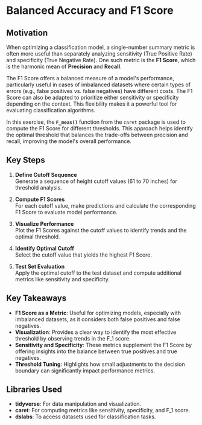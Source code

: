 # Balanced Accuracy and F1 Score

## Motivation

When optimizing a classification model, a single-number summary metric is often more useful than separately analyzing sensitivity (True Positive Rate) and specificity (True Negative Rate). One such metric is the **F1 Score**, which is the harmonic mean of **Precision** and **Recall**. 

The F1 Score offers a balanced measure of a model's performance, particularly useful in cases of imbalanced datasets where certain types of errors (e.g., false positives vs. false negatives) have different costs. The F1 Score can also be adapted to prioritize either sensitivity or specificity depending on the context. This flexibility makes it a powerful tool for evaluating classification algorithms.

In this exercise, the **`F_meas()`** function from the `caret` package is used to compute the F1 Score for different thresholds. This approach helps identify the optimal threshold that balances the trade-offs between precision and recall, improving the model's overall performance.


## Key Steps

1. **Define Cutoff Sequence**  
   Generate a sequence of height cutoff values (61 to 70 inches) for threshold analysis.

2. **Compute F1 Scores**  
   For each cutoff value, make predictions and calculate the corresponding F1 Score to evaluate model performance.

3. **Visualize Performance**  
   Plot the F1 Scores against the cutoff values to identify trends and the optimal threshold.

4. **Identify Optimal Cutoff**  
   Select the cutoff value that yields the highest F1 Score.

5. **Test Set Evaluation**  
   Apply the optimal cutoff to the test dataset and compute additional metrics like sensitivity and specificity.


## Key Takeaways

- **F1 Score as a Metric**: Useful for optimizing models, especially with imbalanced datasets, as it considers both false positives and false negatives.
- **Visualization**: Provides a clear way to identify the most effective threshold by observing trends in the F_1 score.
- **Sensitivity and Specificity**: These metrics supplement the F1 Score by offering insights into the balance between true positives and true negatives.
- **Threshold Tuning**: Highlights how small adjustments to the decision boundary can significantly impact performance metrics.


## Libraries Used

- **tidyverse**: For data manipulation and visualization.
- **caret**: For computing metrics like sensitivity, specificity, and F_1 score.
- **dslabs**: To access datasets used for classification tasks.
